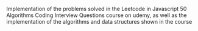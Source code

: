 Implementation of the problems solved in the Leetcode in Javascript 50 Algorithms Coding Interview Questions course on udemy, as well as the implementation of the algorithms and data structures shown in the course